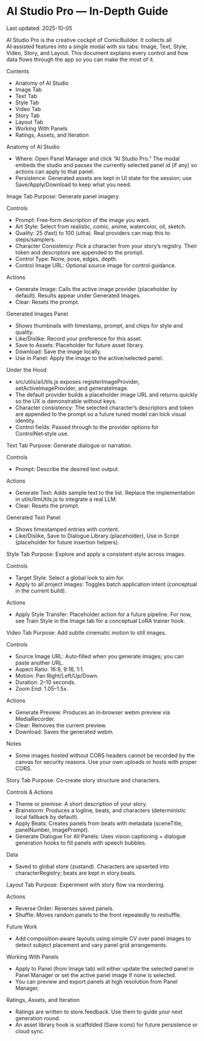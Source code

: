# AI Studio Pro — In‑Depth Guide

Last updated: 2025-10-05

AI Studio Pro is the creative cockpit of ComicBuilder. It collects all AI‑assisted features into a single modal with six tabs: Image, Text, Style, Video, Story, and Layout. This document explains every control and how data flows through the app so you can make the most of it.

Contents
- Anatomy of AI Studio
- Image Tab
- Text Tab
- Style Tab
- Video Tab
- Story Tab
- Layout Tab
- Working With Panels
- Ratings, Assets, and Iteration


Anatomy of AI Studio
- Where: Open Panel Manager and click “AI Studio Pro.” The modal embeds the studio and passes the currently selected panel id (if any) so actions can apply to that panel.
- Persistence: Generated assets are kept in UI state for the session; use Save/Apply/Download to keep what you need.


Image Tab
Purpose: Generate panel imagery.

Controls
- Prompt: Free‑form description of the image you want.
- Art Style: Select from realistic, comic, anime, watercolor, oil, sketch.
- Quality: 25 (fast) to 100 (ultra). Real providers can map this to steps/samplers.
- Character Consistency: Pick a character from your story’s registry. Their token and descriptors are appended to the prompt.
- Control Type: None, pose, edges, depth.
- Control Image URL: Optional source image for control guidance.

Actions
- Generate Image: Calls the active image provider (placeholder by default). Results appear under Generated Images.
- Clear: Resets the prompt.

Generated Images Panel
- Shows thumbnails with timestamp, prompt, and chips for style and quality.
- Like/Dislike: Record your preference for this asset.
- Save to Assets: Placeholder for future asset library.
- Download: Save the image locally.
- Use in Panel: Apply the image to the active/selected panel.

Under the Hood
- src/utils/aiUtils.js exposes registerImageProvider, setActiveImageProvider, and generateImage.
- The default provider builds a placeholder image URL and returns quickly so the UX is demonstrable without keys.
- Character consistency: The selected character’s descriptors and token are appended to the prompt so a future tuned model can lock visual identity.
- Control fields: Passed through to the provider options for ControlNet‑style use.


Text Tab
Purpose: Generate dialogue or narration.

Controls
- Prompt: Describe the desired text output.

Actions
- Generate Text: Adds sample text to the list. Replace the implementation in utils/llmUtils.js to integrate a real LLM.
- Clear: Resets the prompt.

Generated Text Panel
- Shows timestamped entries with content.
- Like/Dislike, Save to Dialogue Library (placeholder), Use in Script (placeholder for future insertion helpers).


Style Tab
Purpose: Explore and apply a consistent style across images.

Controls
- Target Style: Select a global look to aim for.
- Apply to all project images: Toggles batch application intent (conceptual in the current build).

Actions
- Apply Style Transfer: Placeholder action for a future pipeline. For now, see Train Style in the Image tab for a conceptual LoRA trainer hook.


Video Tab
Purpose: Add subtle cinematic motion to still images.

Controls
- Source Image URL: Auto‑filled when you generate images; you can paste another URL.
- Aspect Ratio: 16:9, 9:16, 1:1.
- Motion: Pan Right/Left/Up/Down.
- Duration: 2–10 seconds.
- Zoom End: 1.05–1.5x.

Actions
- Generate Preview: Produces an in‑browser webm preview via MediaRecorder.
- Clear: Removes the current preview.
- Download: Saves the generated webm.

Notes
- Some images hosted without CORS headers cannot be recorded by the canvas for security reasons. Use your own uploads or hosts with proper CORS.


Story Tab
Purpose: Co‑create story structure and characters.

Controls & Actions
- Theme or premise: A short description of your story.
- Brainstorm: Produces a logline, beats, and characters (deterministic local fallback by default).
- Apply Beats: Creates panels from beats with metadata (sceneTitle, panelNumber, imagePrompt).
- Generate Dialogue For All Panels: Uses vision captioning + dialogue generation hooks to fill panels with speech bubbles.

Data
- Saved to global store (zustand). Characters are upserted into characterRegistry; beats are kept in story.beats.


Layout Tab
Purpose: Experiment with story flow via reordering.

Actions
- Reverse Order: Reverses saved panels.
- Shuffle: Moves random panels to the front repeatedly to reshuffle.

Future Work
- Add composition‑aware layouts using simple CV over panel images to detect subject placement and vary panel grid arrangements.


Working With Panels
- Apply to Panel (from Image tab) will either update the selected panel in Panel Manager or set the active panel image if none is selected.
- You can preview and export panels at high resolution from Panel Manager.


Ratings, Assets, and Iteration
- Ratings are written to store.feedback. Use them to guide your next generation round.
- An asset library hook is scaffolded (Save icons) for future persistence or cloud sync.
